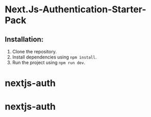 # Next.Js-Authentication-Starter-Pack

## Installation:

1. Clone the repository.
2. Install dependencies using `npm install`.
3. Run the project using `npm run dev`.
# nextjs-auth
# nextjs-auth
